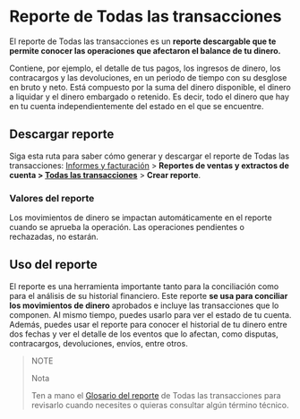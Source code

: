 # Reporte de Todas las transacciones

El reporte de Todas las transacciones es un **reporte descargable que te permite conocer las operaciones que afectaron el balance de tu dinero.**

Contiene, por ejemplo, el detalle de tus pagos, los ingresos de dinero, los contracargos y las devoluciones, en un periodo de tiempo con su desglose en bruto y neto. Está compuesto por la suma del dinero disponible, el dinero a liquidar y el dinero embargado o retenido. Es decir, todo el dinero que hay en tu cuenta independientemente del estado en el que se encuentre. 

## Descargar reporte

Siga esta ruta para saber cómo generar y descargar el reporte de Todas las transacciones: 
[Informes y facturación](https://www.mercadopago[FAKER][URL][DOMAIN]/balance/reports) > **Reportes de ventas y extractos de cuenta > [Todas las transacciones](https://www.mercadopago[FAKER][URL][DOMAIN]/balance/reports/settlement)** > **Crear reporte**.

### Valores del reporte

Los movimientos de dinero se impactan automáticamente en el reporte cuando se aprueba la operación. Las operaciones pendientes o rechazadas, no estarán.

## Uso del reporte

El reporte es una herramienta importante tanto para la conciliación como para el análisis de su historial financiero. Este reporte **se usa para conciliar los movimientos de dinero** aprobados e incluye las transacciones que lo componen. Al mismo tiempo, puedes usarlo para ver el estado de tu cuenta. Además, puedes usar el reporte para conocer el historial de tu dinero entre dos fechas y ver el detalle de los eventos que lo afectan, como disputas, contracargos, devoluciones, envíos, entre otros.

> NOTE
>
> Nota
>
> Ten a mano el [Glosario del reporte](https://www.mercadopago[FAKER][URL][DOMAIN]/developers/es/guides/additional-content/reports/account-money/glossary) de Todas las transacciones para revisarlo cuando necesites o quieras consultar algún término técnico.